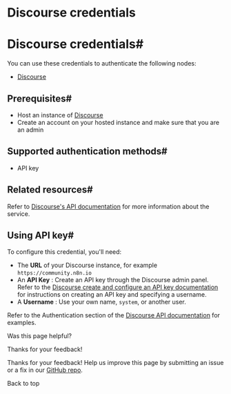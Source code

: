# Discourse credentials

[ ](https://github.com/n8n-io/n8n-docs/edit/main/docs/integrations/builtin/credentials/discourse.md "Edit this page")

# Discourse credentials#

You can use these credentials to authenticate the following nodes:

  * [Discourse](../../app-nodes/n8n-nodes-base.discourse/)



## Prerequisites#

  * Host an instance of [Discourse](https://discourse.org/)
  * Create an account on your hosted instance and make sure that you are an admin



## Supported authentication methods#

  * API key



## Related resources#

Refer to [Discourse's API documentation](https://docs.discourse.org/) for more information about the service.

## Using API key#

To configure this credential, you'll need:

  * The **URL** of your Discourse instance, for example `https://community.n8n.io`
  * An **API Key** : Create an API key through the Discourse admin panel. Refer to the [Discourse create and configure an API key documentation](https://meta.discourse.org/t/create-and-configure-an-api-key/230124) for instructions on creating an API key and specifying a username.
  * A **Username** : Use your own name, `system`, or another user.



Refer to the Authentication section of the [Discourse API documentation](https://docs.discourse.org/) for examples.

Was this page helpful? 

Thanks for your feedback! 

Thanks for your feedback! Help us improve this page by submitting an issue or a fix in our [GitHub repo](https://github.com/n8n-io/n8n-docs). 

Back to top 
